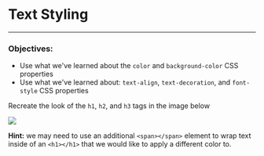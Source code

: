 # Text Styling

---

### Objectives:

- Use what we've learned about the `color` and `background-color` CSS properties
- Use what we've learned about: `text-align`, `text-decoration`, and `font-style` CSS properties

Recreate the look of the `h1`, `h2`, and `h3` tags in the image below

![](https://assets.codingdojo.com/boomyeah2015/codingdojo/curriculum/content/chapter/1615687271__styling-new.png)

**Hint:** we may need to use an additional `<span></span>` element to wrap text inside of an `<h1></h1>` that we would like to apply a different color to.